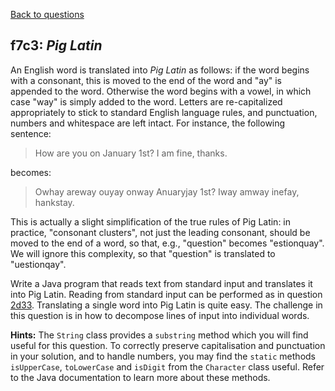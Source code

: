 [Back to questions](../README.md)

## f7c3: *Pig Latin*

An English word is translated into *Pig Latin* as follows: if the word begins with a consonant, this is moved to the end of the word and "ay" is appended to the word.  Otherwise
the word begins with a vowel, in which case "way" is simply added to the word.  Letters are re-capitalized appropriately to stick to standard English language rules, and punctuation, numbers and whitespace are left intact.  For instance, the following sentence:

> How are you on January 1st?  I am fine, thanks.

becomes:

> Owhay areway ouyay onway Anuaryjay 1st?  Iway amway inefay, hankstay.

This is actually a slight simplification of the true rules of Pig Latin: in practice, "consonant clusters", not just the leading consonant, should be moved to the end of a word, so that, e.g., "question" becomes "estionquay".  We will ignore this complexity, so that "question" is translated to "uestionqay".

Write a Java program that reads text from standard input and translates it into Pig Latin.  Reading from standard input can be performed as in question [2d33](questions/2d33.md).
Translating a single word into Pig Latin is quite easy.  The challenge in this question is in how to decompose lines of input into individual words.

**Hints:** The `String` class provides a `substring` method which you will find useful for this
question.  To correctly preserve capitalisation and punctuation in your solution, and to handle numbers, you may find the `static` methods
`isUpperCase`, `toLowerCase` and `isDigit` from the `Character` class useful.  Refer to the Java documentation
to learn more about these methods.